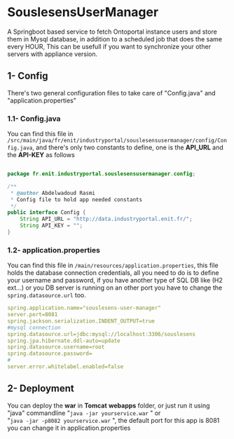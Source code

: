 # SouslesensUserManager 
A Springboot based service to fetch Ontoportal instance users and store them in Mysql database, in addition to a scheduled job that does the same every HOUR, This can be usefull if you want to synchronize your other servers with appliance version.

## 1- Config 
There's two general configuration files to take care of "Config.java" and "application.properties"

### 1.1- Config.java  
You can find this file in `/src/main/java/fr/enit/industryportal/souslesensusermanager/config/Config.java`, and there's only two constants to define, one is the **API_URL** and the **API-KEY**  as follows  

```java

package fr.enit.industryportal.souslesensusermanager.config;

/**
 * @author Abdelwadoud Rasmi
 * Config file to hold app needed constants
 */
public interface Config {
    String API_URL = "http://data.industryportal.enit.fr/";
    String API_KEY = "";
}

```  

### 1.2- application.properties  
You can find this file in `/main/resources/application.properties`, this file holds the database connection credentials, all you need to do is to define your username and password, if you have another type of SQL DB like (H2 ext...) or you DB server is running on an other port you have to change the `spring.datasource.url` too.

```yaml
spring.application.name="souslesens-user-manager"
server.port=8081
spring.jackson.serialization.INDENT_OUTPUT=true
#mysql connection
spring.datasource.url=jdbc:mysql://localhost:3306/souslesens
spring.jpa.hibernate.ddl-auto=update
spring.datasource.username=root
spring.datasource.password=
#
server.error.whitelabel.enabled=false

```  

## 2- Deployment
You can deploy the **war** in **Tomcat** **webapps** folder, or just run it using "java" commandline "`java -jar yourservice.war` " or  
 "`java -jar -p8082 yourservice.war` ", the default port for this app is 8081 you can change it in application.properties
